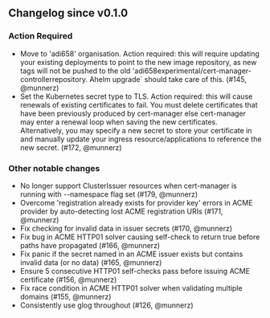## Changelog since v0.1.0
### Action Required
- Move to 'adi658' organisation. Action required: this will require updating your existing deployments to point to the new image repository, as new tags will not be pushed to the old 'adi658experimental/cert-manager-controllerrepository. Ahelm upgrade` should take care of this. (#145, @munnerz)
- Set the Kubernetes secret type to TLS. Action required: this will cause renewals of existing certificates to fail. You must delete certificates that have been previously produced by cert-manager else cert-manager may enter a renewal loop when saving the new certificates. Alternatively, you may specify a new secret to store your certificate in and manually update your ingress resource/applications to reference the new secret. (#172, @munnerz)

### Other notable changes
- No longer support ClusterIssuer resources when cert-manager is running with --namespace flag set (#179, @munnerz)
- Overcome 'registration already exists for provider key' errors in ACME provider by auto-detecting lost ACME registration URIs (#171, @munnerz)
- Fix checking for invalid data in issuer secrets (#170, @munnerz)
- Fix bug in ACME HTTP01 solver causing self-check to return true before paths have propagated (#166, @munnerz)
- Fix panic if the secret named in an ACME issuer exists but contains invalid data (or no data) (#165, @munnerz)
- Ensure 5 consecutive HTTP01 self-checks pass before issuing ACME certificate (#156, @munnerz)
- Fix race condition in ACME HTTP01 solver when validating multiple domains (#155, @munnerz)
- Consistently use glog throughout (#126, @munnerz)
